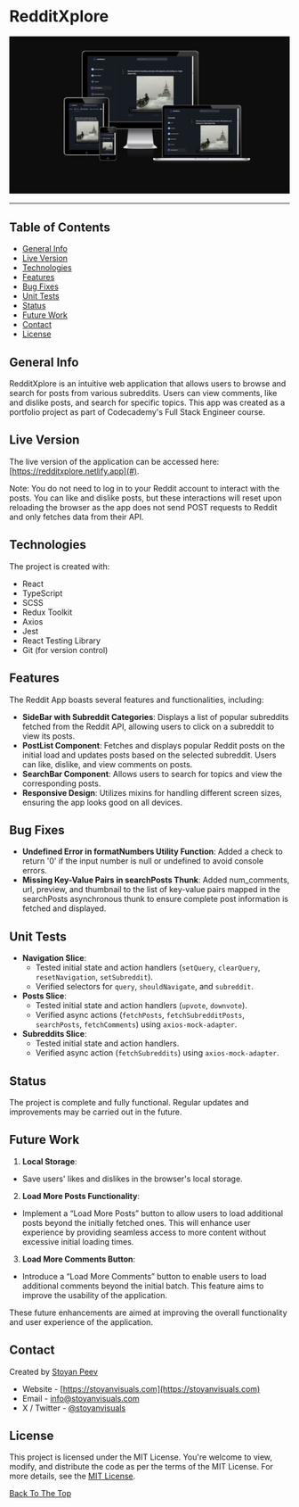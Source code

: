 # RedditXplore

![previews](public/redditxplore-preview.png)

---

## Table of Contents

- [General Info](#general-info)
- [Live Version](#live-version)
- [Technologies](#technologies)
- [Features](#features)
- [Bug Fixes](#bug-fixes)
- [Unit Tests](#unit-tests)
- [Status](#status)
- [Future Work](#future-work)
- [Contact](#contact)
- [License](#license)

## General Info

RedditXplore is an intuitive web application that allows users to browse and search for posts from various subreddits. Users can view comments, like and dislike posts, and search for specific topics. This app was created as a portfolio project as part of Codecademy's Full Stack Engineer course.

## Live Version

The live version of the application can be accessed here: [https://redditxplore.netlify.app](#).

Note: You do not need to log in to your Reddit account to interact with the posts. You can like and dislike posts, but these interactions will reset upon reloading the browser as the app does not send POST requests to Reddit and only fetches data from their API.

## Technologies

The project is created with:

- React
- TypeScript
- SCSS
- Redux Toolkit
- Axios
- Jest
- React Testing Library
- Git (for version control)

## Features

The Reddit App boasts several features and functionalities, including:

- **SideBar with Subreddit Categories**: Displays a list of popular subreddits fetched from the Reddit API, allowing users to click on a subreddit to view its posts.
- **PostList Component**: Fetches and displays popular Reddit posts on the initial load and updates posts based on the selected subreddit. Users can like, dislike, and view comments on posts.
- **SearchBar Component**: Allows users to search for topics and view the corresponding posts.
- **Responsive Design**: Utilizes mixins for handling different screen sizes, ensuring the app looks good on all devices.

## Bug Fixes

- **Undefined Error in formatNumbers Utility Function**: Added a check to return '0' if the input number is null or undefined to avoid console errors.
- **Missing Key-Value Pairs in searchPosts Thunk**: Added num_comments, url, preview, and thumbnail to the list of key-value pairs mapped in the searchPosts asynchronous thunk to ensure complete post information is fetched and displayed.

## Unit Tests

- **Navigation Slice**:
  - Tested initial state and action handlers (`setQuery`, `clearQuery`, `resetNavigation`, `setSubreddit`).
  - Verified selectors for `query`, `shouldNavigate`, and `subreddit`.
- **Posts Slice**:
  - Tested initial state and action handlers (`upvote`, `downvote`).
  - Verified async actions (`fetchPosts`, `fetchSubredditPosts`, `searchPosts`, `fetchComments`) using `axios-mock-adapter`.
- **Subreddits Slice**:
  - Tested initial state and action handlers.
  - Verified async action (`fetchSubreddits`) using `axios-mock-adapter`.

## Status

The project is complete and fully functional. Regular updates and improvements may be carried out in the future.

## Future Work

1. **Local Storage**:

- Save users' likes and dislikes in the browser's local storage.

2. **Load More Posts Functionality**:

- Implement a “Load More Posts” button to allow users to load additional posts beyond the initially fetched ones. This will enhance user experience by providing seamless access to more content without excessive initial loading times.

3. **Load More Comments Button**:

- Introduce a “Load More Comments” button to enable users to load additional comments beyond the initial batch. This feature aims to improve the usability of the application.

These future enhancements are aimed at improving the overall functionality and user experience of the application.

## Contact

Created by [Stoyan Peev](https://stoyanvisuals.com)

- Website - [https://stoyanvisuals.com](https://stoyanvisuals.com)
- Email - [info@stoyanvisuals.com](mailto:info@stoyanvisuals.com)
- X / Twitter - [@stoyanvisuals](https://twitter.com/stoyanvisuals)

## License

This project is licensed under the MIT License. You're welcome to view, modify, and distribute the code as per the terms of the MIT License. For more details, see the [MIT License](https://opensource.org/licenses/MIT).

[Back To The Top](#reddit-app)
